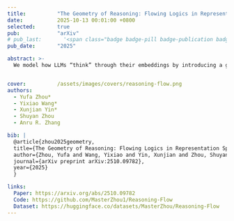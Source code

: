 ```yaml
---
title:          "The Geometry of Reasoning: Flowing Logics in Representation Space"
date:           2025-10-13 00:01:00 +0800
selected:       true
pub:            "arXiv"
# pub_last:       '<span class="badge badge-pill badge-publication badge-success">Oral (3/68 ≈ 4.4%)</span>'
pub_date:       "2025"

abstract: >-
  We model how LLMs “think” through their embeddings by introducing a geometric framework of reasoning flows, where logical inference emerges as smooth trajectories in representation space whose velocity and curvature are governed by logical structure rather than surface semantics, validated through cross-topic, cross-language experiments that open a new lens for interpretability.


cover:          /assets/images/covers/reasoning-flow.png
authors:
  - Yufa Zhou*
  - Yixiao Wang*
  - Xunjian Yin*
  - Shuyan Zhou
  - Anru R. Zhang

bib: |
  @article{zhou2025geometry,
  title={The Geometry of Reasoning: Flowing Logics in Representation Space},
  author={Zhou, Yufa and Wang, Yixiao and Yin, Xunjian and Zhou, Shuyan and Zhang, Anru R.},
  journal={arXiv preprint arXiv:2510.09782},
  year={2025}
  }

links:
  Paper: https://arxiv.org/abs/2510.09782
  Code: https://github.com/MasterZhou1/Reasoning-Flow
  Dataset: https://huggingface.co/datasets/MasterZhou/Reasoning-Flow
---
```

